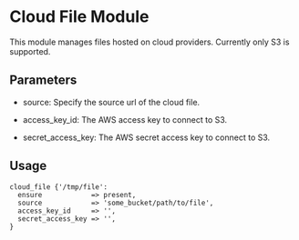 # Cloud File Module

This module manages files hosted on cloud providers. Currently only S3 is supported.

## Parameters

* source:
 Specify the source url of the cloud file.

* access_key_id:
 The AWS access key to connect to S3.

* secret_access_key:
 The AWS secret access key to connect to S3.

## Usage

`````
cloud_file {'/tmp/file':
  ensure            => present,
  source            => 'some_bucket/path/to/file',
  access_key_id     => '',
  secret_access_key => '',
}
`````
